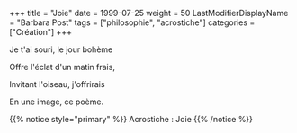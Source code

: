 +++
title = "Joie"
date = 1999-07-25
weight = 50
LastModifierDisplayName = "Barbara Post"
tags = ["philosophie", "acrostiche"]
categories = ["Création"]
+++

Je t'ai souri, le jour bohème

Offre l'éclat d'un matin frais,

Invitant l'oiseau, j'offrirais

En une image, ce poème.

{{% notice style="primary" %}}
Acrostiche : Joie
{{% /notice %}}

